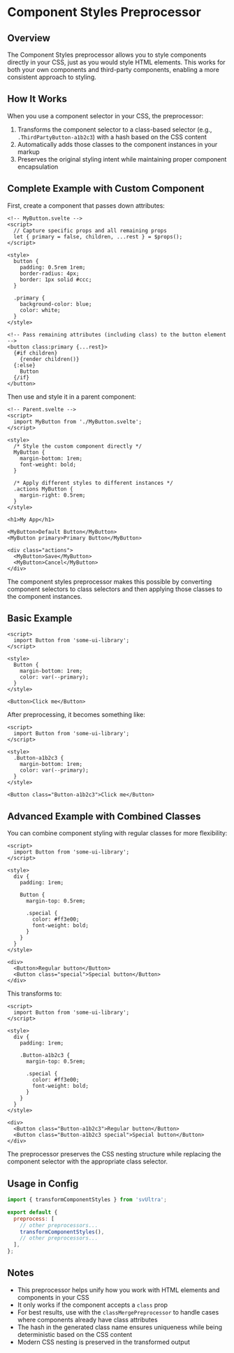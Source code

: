 # Component Styles Preprocessor

## Overview

The Component Styles preprocessor allows you to style components directly in your CSS, just as you would style HTML elements. This works for both your own components and third-party components, enabling a more consistent approach to styling.

## How It Works

When you use a component selector in your CSS, the preprocessor:

1. Transforms the component selector to a class-based selector (e.g., `.ThirdPartyButton-a1b2c3`) with a hash based on the CSS content
2. Automatically adds those classes to the component instances in your markup
3. Preserves the original styling intent while maintaining proper component encapsulation

## Complete Example with Custom Component

First, create a component that passes down attributes:

```svelte
<!-- MyButton.svelte -->
<script>
  // Capture specific props and all remaining props
  let { primary = false, children, ...rest } = $props();
</script>

<style>
  button {
    padding: 0.5rem 1rem;
    border-radius: 4px;
    border: 1px solid #ccc;
  }
  
  .primary {
    background-color: blue;
    color: white;
  }
</style>

<!-- Pass remaining attributes (including class) to the button element -->
<button class:primary {...rest}>
  {#if children}
    {render children()}
  {:else}
    Button
  {/if}
</button>
```

Then use and style it in a parent component:

```svelte
<!-- Parent.svelte -->
<script>
  import MyButton from './MyButton.svelte';
</script>

<style>
  /* Style the custom component directly */
  MyButton {
    margin-bottom: 1rem;
    font-weight: bold;
  }
  
  /* Apply different styles to different instances */
  .actions MyButton {
    margin-right: 0.5rem;
  }
</style>

<h1>My App</h1>

<MyButton>Default Button</MyButton>
<MyButton primary>Primary Button</MyButton>

<div class="actions">
  <MyButton>Save</MyButton>
  <MyButton>Cancel</MyButton>
</div>
```

The component styles preprocessor makes this possible by converting component selectors to class selectors and then applying those classes to the component instances.

## Basic Example

```svelte
<script>
  import Button from 'some-ui-library';
</script>

<style>
  Button {
    margin-bottom: 1rem;
    color: var(--primary);
  }
</style>

<Button>Click me</Button>
```

After preprocessing, it becomes something like:

```svelte
<script>
  import Button from 'some-ui-library';
</script>

<style>
  .Button-a1b2c3 {
    margin-bottom: 1rem;
    color: var(--primary);
  }
</style>

<Button class="Button-a1b2c3">Click me</Button>
```

## Advanced Example with Combined Classes

You can combine component styling with regular classes for more flexibility:

```svelte
<script>
  import Button from 'some-ui-library';
</script>

<style>
  div {
    padding: 1rem;
    
    Button {
      margin-top: 0.5rem;
      
      .special {
        color: #ff3e00;
        font-weight: bold;
      }
    }
  }
</style>

<div>
  <Button>Regular button</Button>
  <Button class="special">Special button</Button>
</div>
```

This transforms to:

```svelte
<script>
  import Button from 'some-ui-library';
</script>

<style>
  div {
    padding: 1rem;
    
    .Button-a1b2c3 {
      margin-top: 0.5rem;
      
      .special {
        color: #ff3e00;
        font-weight: bold;
      }
    }
  }
</style>

<div>
  <Button class="Button-a1b2c3">Regular button</Button>
  <Button class="Button-a1b2c3 special">Special button</Button>
</div>
```

The preprocessor preserves the CSS nesting structure while replacing the component selector with the appropriate class selector.

## Usage in Config

```javascript
import { transformComponentStyles } from 'svUltra';

export default {
  preprocess: [
    // other preprocessors...
    transformComponentStyles(),
    // other preprocessors...
  ],
};
```

## Notes

- This preprocessor helps unify how you work with HTML elements and components in your CSS
- It only works if the component accepts a `class` prop
- For best results, use with the `classMergePreprocessor` to handle cases where components already have class attributes
- The hash in the generated class name ensures uniqueness while being deterministic based on the CSS content
- Modern CSS nesting is preserved in the transformed output